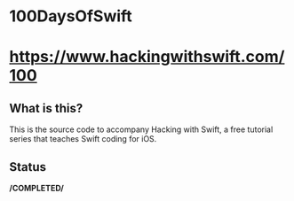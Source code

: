 

# 100DaysOfSwift

https://www.hackingwithswift.com/100
===============

What is this?
-------------

This is the source code to accompany Hacking with Swift, a free tutorial series that teaches Swift coding for iOS. 

Status
-------------
**/COMPLETED/**
